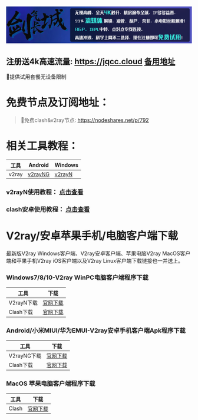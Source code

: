 
![This is an image](./sqgw.jpg)

## 注册送4k高速流量: https://jqcc.cloud [备用地址](https://pub.jqgroups.org/)

🚀提供试用套餐无设备限制
                        

# 免费节点及订阅地址： 


>🚀免费clash&v2ray节点: https://nodeshares.net/p/792


# 相关工具教程：

| 工具 | Android | Windows |
| ------------- | ------------- | ------------- |
| v2ray | [v2rayNG](https://github.com/2dust/v2rayNG/releases/download/1.6.28/v2rayNG_1.6.28_arm64-v8a.apk) | [v2rayN](https://github.com/2dust/v2rayN/releases/download/3.27/v2rayN-Core.zip) |

### v2rayN使用教程： [点击查看](https://nodeshares.net/p/83)
### clash安卓使用教程： [点击查看](https://nodeshares.net/p/90)

# V2ray/安卓苹果手机/电脑客户端下载
最新版V2ray Windows客户端、V2ray安卓客户端、苹果电脑V2ray MacOS客户端和苹果手机V2ray iOS客户端以及V2ray Linux客户端下载链接也一并送上。

### Windows7/8/10-V2ray WinPC电脑客户端程序下载

| 工具 | 下载 |
| ------------- | ------------- |
| V2rayN下载 | [官网下载](https://github.com/2dust/v2rayN/releases) | 
| Clash下载 | [官网下载](https://horizonbirth.lanzoum.com/i15pP0s43bda) | 

### Android/小米MIUI/华为EMUI-V2ray安卓手机客户端Apk程序下载

| 工具 | 下载 |
| ------------- | ------------- |
| V2rayNG下载 | [官网下载](https://github.com/2dust/v2rayNG/releases) | 
| Clash下载 | [官网下载](https://horizonbirth.lanzoum.com/iqDHh1cr9gab) | 


### MacOS 苹果电脑客户端程序下载

| 工具 | 下载 |
| ------------- | ------------- |
| Clash | [官网下载](https://horizonbirth.lanzoum.com/in0Nu0s4p9ah) | 


